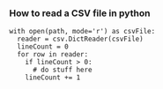 ### How to read a CSV file in python

```
with open(path, mode='r') as csvFile:
  reader = csv.DictReader(csvFile)
  lineCount = 0
  for row in reader:
    if lineCount > 0:
      # do stuff here
    lineCount += 1
```